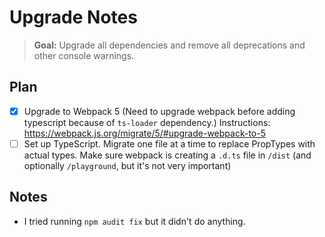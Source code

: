 # Upgrade Notes
> **Goal:** Upgrade all dependencies and remove all deprecations and other console warnings.

## Plan
- [x] Upgrade to Webpack 5 (Need to upgrade webpack before adding typescript because of `ts-loader` dependency.) Instructions: https://webpack.js.org/migrate/5/#upgrade-webpack-to-5
- [ ] Set up TypeScript. Migrate one file at a time to replace PropTypes with actual types. Make sure webpack is creating a `.d.ts` file in `/dist` (and optionally `/playground`, but it's not very important)

## Notes

- I tried running `npm audit fix` but it didn't do anything.